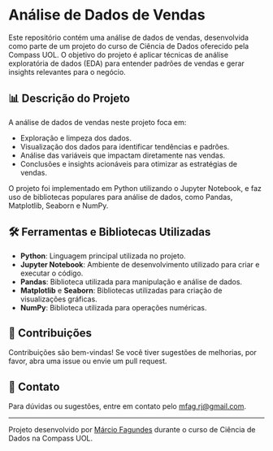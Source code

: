 # Análise de Dados de Vendas

Este repositório contém uma análise de dados de vendas, desenvolvida como parte de um projeto do curso de Ciência de Dados oferecido pela Compass UOL. O objetivo do projeto é aplicar técnicas de análise exploratória de dados (EDA) para entender padrões de vendas e gerar insights relevantes para o negócio.

## 📊 Descrição do Projeto

A análise de dados de vendas neste projeto foca em:

- Exploração e limpeza dos dados.
- Visualização dos dados para identificar tendências e padrões.
- Análise das variáveis que impactam diretamente nas vendas.
- Conclusões e insights acionáveis para otimizar as estratégias de vendas.

O projeto foi implementado em Python utilizando o Jupyter Notebook, e faz uso de bibliotecas populares para análise de dados, como Pandas, Matplotlib, Seaborn e NumPy.

## 🛠️ Ferramentas e Bibliotecas Utilizadas

- **Python**: Linguagem principal utilizada no projeto.
- **Jupyter Notebook**: Ambiente de desenvolvimento utilizado para criar e executar o código.
- **Pandas**: Biblioteca utilizada para manipulação e análise de dados.
- **Matplotlib** e **Seaborn**: Bibliotecas utilizadas para criação de visualizações gráficas.
- **NumPy**: Biblioteca utilizada para operações numéricas.

## 🤝 Contribuições

Contribuições são bem-vindas! Se você tiver sugestões de melhorias, por favor, abra uma issue ou envie um pull request.

## 📧 Contato

Para dúvidas ou sugestões, entre em contato pelo [mfag.rj@gmail.com](mailto:mfag.rj@gmail.com).

---

Projeto desenvolvido por [Márcio Fagundes](https://github.com/marciofag) durante o curso de Ciência de Dados na Compass UOL.

